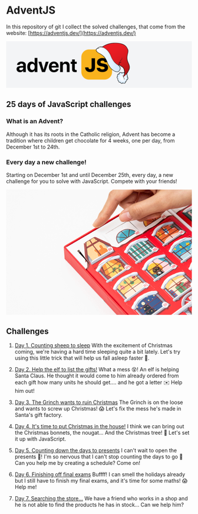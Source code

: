 # AdventJS

In this repository of git I collect the solved challenges, that come from the website:
[https://adventjs.dev/](https://adventjs.dev/)

![Challenges JS](./README/images/js.svg)

## 25 days of JavaScript challenges

### What is an Advent?

Although it has its roots in the Catholic religion, Advent has become a tradition where children get chocolate for 4 weeks, one per day, from December 1st to 24th.

### Every day a new challenge!

Starting on December 1st and until December 25th, every day, a new challenge for you to solve with JavaScript. Compete with your friends!

![Advent calendar](./README/images/advent-calendar.gif)

## Challenges

1. [Day 1. Counting sheep to sleep](./challenge-01/README.md)
   With the excitement of Christmas coming, we're having a hard time sleeping quite a bit lately. Let's try using this little trick that will help us fall asleep faster 🐑.

2. [Day 2. Help the elf to list the gifts!](./challenge-02/README.md)
   What a mess 😵! An elf is helping Santa Claus. He thought it would come to him already ordered from each gift how many units he should get.... and he got a letter ✉️ Help him out!

3. [Day 3. The Grinch wants to ruin Christmas](./challenge-03/README.md)
   The Grinch is on the loose and wants to screw up Christmas! 😱 Let's fix the mess he's made in Santa's gift factory.

4. [Day 4. It's time to put Christmas in the house!](./challenge-04/README.md)
   I think we can bring out the Christmas bonnets, the nougat... And the Christmas tree! 🎄 Let's set it up with JavaScript.

5. [Day 5. Counting down the days to presents](./challenge-05/README.md)
   I can't wait to open the presents 🎁! I'm so nervous that I can't stop counting the days to go 🤣 Can you help me by creating a schedule? Come on!

6. [Day 6. Finishing off final exams](./challenge-06/README.md)
   Buffff! I can smell the holidays already but I still have to finish my final exams, and it's time for some maths! 😱 Help me!

7. [Day 7. Searching the store...](./challenge-07/README.md)
   We have a friend who works in a shop and he is not able to find the products he has in stock... Can we help him?

